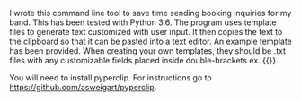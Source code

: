 I wrote this command line tool to save time sending booking inquiries for my band. This has been tested with Python 3.6.
The program uses template files to generate text customized with user input. It then copies the text to the clipboard
so that it can be pasted into a text editor. An example template has been provided. When creating your own templates,
they should be .txt files with any customizable fields placed inside double-brackets ex. {{}}.

You will need to install pyperclip. For instructions go to https://github.com/asweigart/pyperclip.
